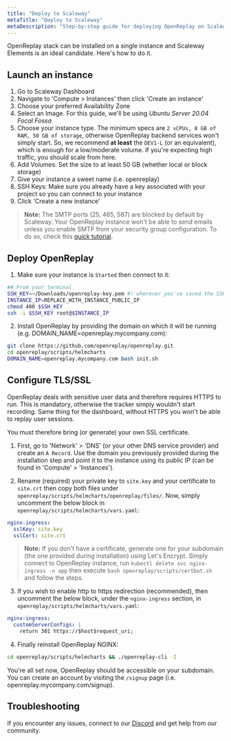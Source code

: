```yaml
---
title: "Deploy to Scaleway"
metaTitle: "Deploy to Scaleway"
metaDescription: "Step-by-step guide for deploying OpenReplay on Scaleway Elements."
---
```


OpenReplay stack can be installed on a single instance and Scaleway Elements is an ideal candidate. Here's how to do it.

## Launch an instance

1. Go to Scaleway Dashboard
2. Navigate to 'Compute > Instances' then click 'Create an instance'
3. Choose your preferred Availability Zone
4. Select an Image. For this guide, we'll be using *Ubuntu Server 20.04 Focal Fossa*
5. Choose your instance type. The minimum specs are `2 vCPUs, 8 GB of RAM, 50 GB of storage`, otherwise OpenReplay backend services won't simply start. So, we recommend **at least** the `DEV1-L` (or an equivalent), which is enough for a low/moderate volume. If you're expecting high traffic, you should scale from here.
6. Add Volumes: Set the size to at least 50 GB (whether local or block storage)
7. Give your instance a sweet name (i.e. openreplay)
8. SSH Keys: Make sure you already have a key associated with your project so you can connect to your instance
9. Click 'Create a new instance'

> **Note:** The SMTP ports (25, 465, 587) are blocked by default by Scaleway. Your OpenReplay instance won't be able to send emails unless you enable SMTP from your security group configuration. To do so, check this [quick tutorial](https://www.scaleway.com/en/faq/why-can-i-not-send-any-email/).

## Deploy OpenReplay

1. Make sure your instance is `Started` then connect to it:

```bash
## From your terminal
SSH_KEY=~/Downloads/openreplay-key.pem #! wherever you've saved the SSH key
INSTANCE_IP=REPLACE_WITH_INSTANCE_PUBLIC_IP
chmod 400 $SSH_KEY
ssh -i $SSH_KEY root@$INSTANCE_IP
```

2. Install OpenReplay by providing the domain on which it will be running (e.g. DOMAIN_NAME=openreplay.mycompany.com):

```bash
git clone https://github.com/openreplay/openreplay.git
cd openreplay/scripts/helmcharts
DOMAIN_NAME=openreplay.mycompany.com bash init.sh
```

## Configure TLS/SSL

OpenReplay deals with sensitive user data and therefore requires HTTPS to run. This is mandatory, otherwise the tracker simply wouldn't start recording. Same thing for the dashboard, without HTTPS you won't be able to replay user sessions.

You must therefore bring (or generate) your own SSL certificate.

1. First, go to 'Network' > 'DNS' (or your other DNS service provider) and create an `A Record`. Use the domain you previously provided during the installation step and point it to the instance using its public IP (can be found in 'Compute' > 'Instances').

2. Rename (required) your private key to `site.key` and your certificate to `site.crt` then copy both files under `openreplay/scripts/helmcharts/openreplay/files/`. Now, simply uncomment the below block in `openreplay/scripts/helmcharts/vars.yaml`:
   
```yaml
nginx-ingress:
  sslKey: site.key
  sslCert: site.crt
```

> **Note:** If you don't have a certificate, generate one for your subdomain (the one provided during installation) using Let's Encrypt. Simply connect to OpenReplay instance, run `kubectl delete svc nginx-ingress -n app` then execute `bash openreplay/scripts/certbot.sh` and follow the steps.

3. If you wish to enable http to https redirection (recommended), then uncomment the below block, under the `nginx-ingress` section, in `openreplay/scripts/helmcharts/vars.yaml`:
   
```yaml
nginx-ingress:
  customServerConfigs: |
    return 301 https://$host$request_uri;
```

4. Finally reinstall OpenReplay NGINX:

```bash
cd openreplay/scripts/helmcharts && ./openreplay-cli -I
```

You're all set now, OpenReplay should be accessible on your subdomain. You can create an account by visiting the `/signup` page (i.e. openreplay.mycompany.com/signup).

## Troubleshooting

If you encounter any issues, connect to our [Discord](https://discord.openreplay.com) and get help from our community.

